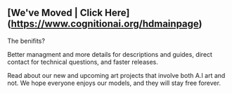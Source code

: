 
## [We've Moved | Click Here] (https://www.cognitionai.org/hdmainpage) 
The benifits?

Better managment and more details for descriptions and guides, direct contact for technical questions, and faster releases. 

Read about our new and upcoming art projects that involve both A.I art and not. We hope everyone enjoys our models, and they will stay free forever.
